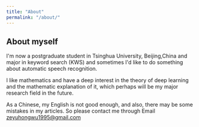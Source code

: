 ```yaml
---
title: "About"
permalink: "/about/"
---
```


## About myself

I'm now a postgraduate student in Tsinghua University, Beijing,China and major in keyword search (KWS) and sometimes I'd like to do something about automatic speech recognition.

I like mathematics and have a deep interest in the theory of deep learning and the mathematic explanation of it, which perhaps will be my major research field in the future.

As a Chinese, my English is not good enough, and also, there may be some mistakes in my articles. So please contact me through Email zeyuhongwu1995@gmail.com
